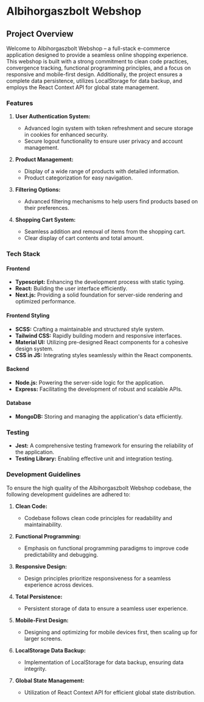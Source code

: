 # Albihorgaszbolt Webshop

## Project Overview

Welcome to Albihorgaszbolt Webshop – a full-stack e-commerce application designed to provide a seamless online shopping experience. This webshop is built with a strong commitment to clean code practices, convergence tracking, functional programming principles, and a focus on responsive and mobile-first design. Additionally, the project ensures a complete data persistence, utilizes LocalStorage for data backup, and employs the React Context API for global state management.

### Features

1. **User Authentication System:**

   - Advanced login system with token refreshment and secure storage in cookies for enhanced security.
   - Secure logout functionality to ensure user privacy and account management.

2. **Product Management:**

   - Display of a wide range of products with detailed information.
   - Product categorization for easy navigation.

3. **Filtering Options:**

   - Advanced filtering mechanisms to help users find products based on their preferences.

4. **Shopping Cart System:**
   - Seamless addition and removal of items from the shopping cart.
   - Clear display of cart contents and total amount.

### Tech Stack

#### Frontend

- **Typescript:** Enhancing the development process with static typing.
- **React:** Building the user interface efficiently.
- **Next.js:** Providing a solid foundation for server-side rendering and optimized performance.

#### Frontend Styling

- **SCSS:** Crafting a maintainable and structured style system.
- **Tailwind CSS:** Rapidly building modern and responsive interfaces.
- **Material UI:** Utilizing pre-designed React components for a cohesive design system.
- **CSS in JS:** Integrating styles seamlessly within the React components.

#### Backend

- **Node.js:** Powering the server-side logic for the application.
- **Express:** Facilitating the development of robust and scalable APIs.

#### Database

- **MongoDB:** Storing and managing the application's data efficiently.

### Testing

- **Jest:** A comprehensive testing framework for ensuring the reliability of the application.
- **Testing Library:** Enabling effective unit and integration testing.

### Development Guidelines

To ensure the high quality of the Albihorgaszbolt Webshop codebase, the following development guidelines are adhered to:

1. **Clean Code:**

   - Codebase follows clean code principles for readability and maintainability.

2. **Functional Programming:**

   - Emphasis on functional programming paradigms to improve code predictability and debugging.

3. **Responsive Design:**

   - Design principles prioritize responsiveness for a seamless experience across devices.

4. **Total Persistence:**

   - Persistent storage of data to ensure a seamless user experience.

5. **Mobile-First Design:**

   - Designing and optimizing for mobile devices first, then scaling up for larger screens.

6. **LocalStorage Data Backup:**

   - Implementation of LocalStorage for data backup, ensuring data integrity.

7. **Global State Management:**
   - Utilization of React Context API for efficient global state distribution.
